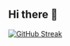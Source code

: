 ## Hi there 👋

[![GitHub Streak](https://streak-stats.demolab.com?user=yashakula&theme=vue-dark&hide_border=true&date_format=j%20M%5B%20Y%5D)](https://git.io/streak-stats)
<!--
**yashakula/yashakula** is a ✨ _special_ ✨ repository because its `README.md` (this file) appears on your GitHub profile.

Here are some ideas to get you started:

- 🔭 I’m currently working on ...
- 🌱 I’m currently learning ...
- 👯 I’m looking to collaborate on ...
- 🤔 I’m looking for help with ...
- 💬 Ask me about ...
- 📫 How to reach me: ...
- 😄 Pronouns: ...
- ⚡ Fun fact: ...
-->
